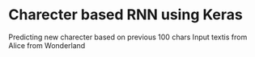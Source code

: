 # Charecter based RNN using Keras

Predicting new charecter based on previous 100 chars
Input textis from Alice from  Wonderland
